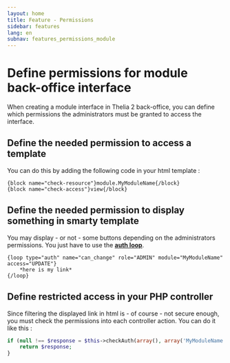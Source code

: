 ```yaml
---
layout: home
title: Feature - Permissions
sidebar: features
lang: en
subnav: features_permissions_module
---
```


# Define permissions for module back-office interface

When creating a module interface in Thelia 2 back-office, you can define which permissions the administrators must be granted to access the interface.

## Define the needed permission to access a template

You can do this by adding the following code in your html template :

```smarty
{block name="check-resource"}module.MyModuleName{/block}
{block name="check-access"}view{/block}
```

## Define the needed permission to display something in smarty template

You may display - or not - some buttons depending on the administrators permissions. You just have to use the [**auth loop**](/en/documentation/loop/auth.html "Auth loop").

```smarty
{loop type="auth" name="can_change" role="ADMIN" module="MyModuleName" access="UPDATE"}
    *here is my link*
{/loop}
```

## Define restricted access in your PHP controller

Since filtering the displayed link in html is - of course - not secure enough, you must check the permissions into each controller action. You can do it like this :

```php
if (null !== $response = $this->checkAuth(array(), array('MyModuleName'), \Thelia\Core\Security\AccessManager::VIEW)) {
    return $response;
}
```